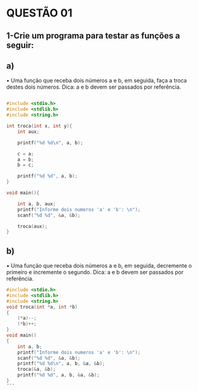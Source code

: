 # QUESTÃO 01
## 1-Crie um programa para testar as funções a seguir:
## a)
• Uma função que receba dois números a e b, em seguida, faça a troca destes dois números. Dica:
a e b devem ser passados por referência.

```C

#include <stdio.h>
#include <stdlib.h>
#include <string.h>

int troca(int x, int y){
    int aux;

    printf("%d %d\n", a, b);

    c = a;
    a = b;
    b = c;

    printf("%d %d", a, b);
}

void main(){

    int a, b, aux;
    printf("Informe dois numeros 'a' e 'b': \n");
    scanf("%d %d", &a, &b);

    troca(aux);
}
```

## b)
• Uma função que receba dois números a e b, em seguida, decremente o primeiro e incremente o segundo. Dica: a e b devem ser passados por referência.

```C
#include <stdio.h>
#include <stdlib.h>
#include <string.h>
void troca(int *a, int *b)
{
    (*a)--;
    (*b)++;
}
void main()
{
    int a, b;
    printf("Informe dois numeros 'a' e 'b': \n");
    scanf("%d %d", &a, &b);
    printf("%d %d\n", a, b, &a, &b);
    troca(&a, &b);
    printf("%d %d", a, b, &a, &b);
}
´´´
